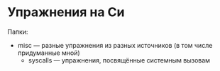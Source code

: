 # Упражнения на Си

Папки:

- misc — разные упражнения из разных источников (в том числе придуманные мной)
	- syscalls — упражнения, посвящённые системным вызовам

